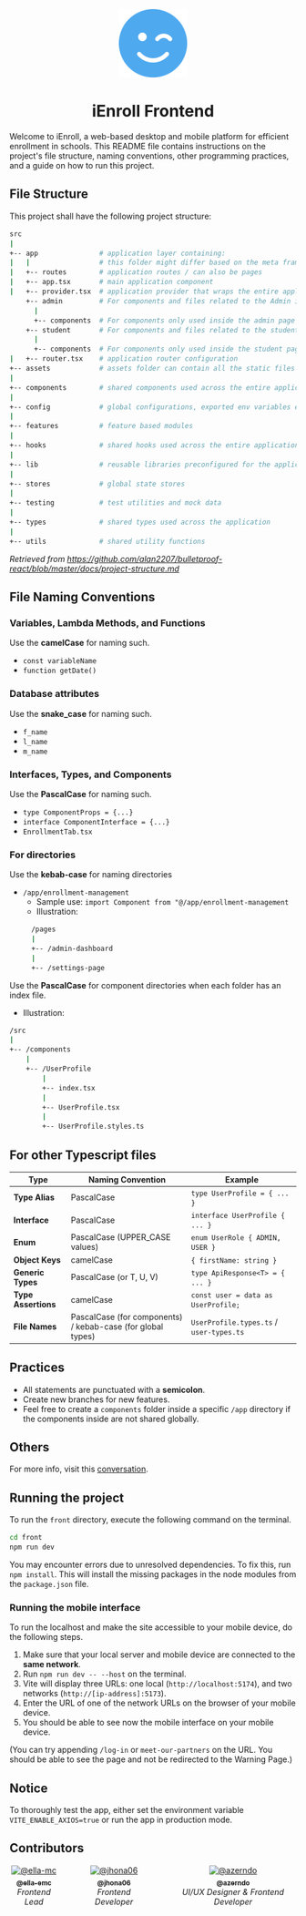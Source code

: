 <p align="center">
  <img src="../server2/docs/face-smile-wink-solid.svg" width="120" alt="IEnroll Logo" />
</p>

<h1 align="center">
  iEnroll Frontend
</h1>

Welcome to iEnroll, a web-based desktop and mobile platform for efficient enrollment in schools. This README file contains instructions on the project's file structure, naming conventions, other programming practices, and a guide on how to run this project.

## File Structure

This project shall have the following project structure:

```sh
src
|
+-- app               # application layer containing:
|   |                 # this folder might differ based on the meta framework used
|   +-- routes        # application routes / can also be pages
|   +-- app.tsx       # main application component
|   +-- provider.tsx  # application provider that wraps the entire application with different global providers - this might also differ based on meta framework used
    +-- admin         # For components and files related to the Admin interface
      |
      +-- components  # For components only used inside the admin page
    +-- student       # For components and files related to the student interface
      |
      +-- components  # For components only used inside the student page
|   +-- router.tsx    # application router configuration
+-- assets            # assets folder can contain all the static files such as images, fonts, etc.
|
+-- components        # shared components used across the entire application
|
+-- config            # global configurations, exported env variables etc.
|
+-- features          # feature based modules
|
+-- hooks             # shared hooks used across the entire application
|
+-- lib               # reusable libraries preconfigured for the application
|
+-- stores            # global state stores
|
+-- testing           # test utilities and mock data
|
+-- types             # shared types used across the application
|
+-- utils             # shared utility functions
```

_Retrieved from https://github.com/alan2207/bulletproof-react/blob/master/docs/project-structure.md_

## File Naming Conventions

### Variables, Lambda Methods, and Functions

Use the **camelCase** for naming such.

- `const variableName`
- `function getDate()`

### Database attributes

Use the **snake_case** for naming such.

- `f_name`
- `l_name`
- `m_name`

### Interfaces, Types, and Components

Use the **PascalCase** for naming such.

- `type ComponentProps = {...}`
- `interface ComponentInterface = {...}`
- `EnrollmentTab.tsx`

### For directories

Use the **kebab-case** for naming directories

- `/app/enrollment-management`
  - Sample use: `import Component from "@/app/enrollment-management`
  - Illustration:
  ```sh
    /pages
    |
    +-- /admin-dashboard
    |
    +-- /settings-page
  ```

Use the **PascalCase** for component directories when each folder has an index file.

- Illustration:

```sh
/src
|
+-- /components
    |
    +-- /UserProfile
        |
        +-- index.tsx
        |
        +-- UserProfile.tsx
        |
        +-- UserProfile.styles.ts
```

## For other Typescript files

| **Type**            | **Naming Convention**                                       | **Example**                              |
| ------------------- | ----------------------------------------------------------- | ---------------------------------------- |
| **Type Alias**      | PascalCase                                                  | `type UserProfile = { ... }`             |
| **Interface**       | PascalCase                                                  | `interface UserProfile { ... }`          |
| **Enum**            | PascalCase (UPPER_CASE values)                              | `enum UserRole { ADMIN, USER }`          |
| **Object Keys**     | camelCase                                                   | `{ firstName: string }`                  |
| **Generic Types**   | PascalCase (or T, U, V)                                     | `type ApiResponse<T> = { ... }`          |
| **Type Assertions** | camelCase                                                   | `const user = data as UserProfile;`      |
| **File Names**      | PascalCase (for components) / kebab-case (for global types) | `UserProfile.types.ts` / `user-types.ts` |

## Practices

- All statements are punctuated with a **semicolon**.
- Create new branches for new features.
- Feel free to create a `components` folder inside a specific `/app` directory if the components inside are not shared globally.

## Others

For more info, visit this [conversation](https://chatgpt.com/share/67ca1dea-7d0c-800a-a901-014b9ceacda3).

## Running the project

To run the `front` directory, execute the following command on the terminal.

```sh
cd front
npm run dev
```

You may encounter errors due to unresolved dependencies. To fix this, run `npm install`. This will install the missing packages in the node modules from the `package.json` file.

### Running the mobile interface

To run the localhost and make the site accessible to your mobile device, do the following steps.

1. Make sure that your local server and mobile device are connected to the **same network**.
2. Run `npm run dev -- --host` on the terminal.
3. Vite will display three URLs: one local (`http://localhost:5174`), and two networks (`http://[ip-address]:5173`).
4. Enter the URL of one of the network URLs on the browser of your mobile device.
5. You should be able to see now the mobile interface on your mobile device.

(You can try appending `/log-in` or `meet-our-partners` on the URL. You should be able to see the page and not be redirected to the Warning Page.)

## Notice

To thoroughly test the app, either set the environment variable `VITE_ENABLE_AXIOS=true` or run the app in production mode.

## Contributors

<p align="center">
  <div align="center" style="display: flex; justify-content: center; gap: 40px;">
    <div align="center">
      <a href="https://github.com/ella-emc">
        <img src="https://avatars.githubusercontent.com/u/107303409?v=4&h=100&w=100&fit=cover&mask=circle&maxage=7d" width="100" alt="@ella-mc" />
        <br />
        <sub><b>@ella-emc</b></sub>
      </a>
      <br />
      <i>Frontend Lead</i>
    </div>
    <div align="center">
      <a href="https://github.com/jhona06">
        <img src="https://avatars.githubusercontent.com/u/159889662?v=4&h=100&w=100&fit=cover&mask=circle&maxage=7d" width="100" alt="@jhona06" />
        <br />
        <sub><b>@jhona06</b></sub>
      </a>
      <br />
      <i>Frontend Developer</i>
    </div>
    <div align="center">
      <a href="https://github.com/azerndo">
        <img src="https://avatars.githubusercontent.com/u/92623569?v=4&h=100&w=100&fit=cover&mask=circle&maxage=7d" width="100" alt="@azerndo" />
        <br />
        <sub><b>@azerndo</b></sub>
      </a>
      <br />
      <i>UI/UX Designer & Frontend Developer</i>
    </div>
  </div>
</p>
